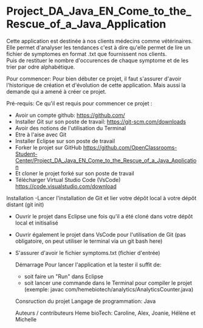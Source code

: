# Project_DA_Java_EN_Come_to_the_Rescue_of_a_Java_Application

Cette application est destinée à nos clients médecins comme vétérinaires. 
Elle permet d'analyser les tendances c'est à dire qu'elle permet de lire un fichier de symptomes en format .txt que fournissent nos clients.  
Puis de restituer le nombre d'occurences de chaque symptome et de les trier par odre alphabétique. 

Pour commencer:
Pour bien débuter ce projet, il faut s'assurer d'avoir l'historique  de création et d'évolution de cette application.
Mais aussi la demande qui a amené à créer ce projet. 

Pré-requis:
Ce qu'il est requis pour commencer ce projet :
- Avoir un compte github:  https://github.com/
- Installer Git sur son poste de travail: https://git-scm.com/downloads
- Avoir des notions de l'utilisation du Terminal
- Etre à l'aise avec Git
- Installer Eclipse sur son poste de travail
- Forker le projet sur GitHub https://github.com/OpenClassrooms-Student-Center/Project_DA_Java_EN_Come_to_the_Rescue_of_a_Java_Application
- Et cloner le projet forké sur son poste de travail
- Télécharger Virtual Studio Code (VsCode) https://code.visualstudio.com/download

Installation
-Lancer l'installation de Git et lier votre dépôt local à votre dépôt distant (git init)
- Ouvrir le projet dans Eclipse une fois qu'il a été cloné dans votre dépôt local et initisalisé
- Ouvrir également le projet dans VsCode pour l'utilisation de Git (pas obligatoire, on peut utiliser le terminal via un git bash here)
- S'assurer d'avoir le fichier symptoms.txt (fichier d'entrée)

  Démarrage
  Pour lancer l'application et la tester il suffit de:
  - soit faire un "Run" dans Eclipse
  - soit lancer une commande dans le Terminal pour compiler le projet (exemple: javac com/hemebiotech/analytics/AnalyticsCounter.java)
 
  Consruction du projet
  Langage de programmation: Java

  Auteurs / contributeurs
  Heme bioTech: Caroline, Alex, Joanie, Hélène et Michelle
